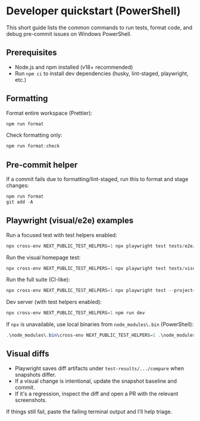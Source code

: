 # Developer quickstart (PowerShell)

This short guide lists the common commands to run tests, format code, and debug pre-commit issues on Windows PowerShell.

## Prerequisites

- Node.js and npm installed (v18+ recommended)
- Run `npm ci` to install dev dependencies (husky, lint-staged, playwright, etc.)

## Formatting

Format entire workspace (Prettier):

```powershell
npm run format
```

Check formatting only:

```powershell
npm run format:check
```

## Pre-commit helper

If a commit fails due to formatting/lint-staged, run this to format and stage changes:

```powershell
npm run format
git add -A
```

## Playwright (visual/e2e) examples

Run a focused test with test helpers enabled:

```powershell
npx cross-env NEXT_PUBLIC_TEST_HELPERS=1 npx playwright test tests/e2e/labs/wallet-connection.spec.ts --project=chromium-desktop -g "Mint NFT Flow"
```

Run the visual homepage test:

```powershell
npx cross-env NEXT_PUBLIC_TEST_HELPERS=1 npx playwright test tests/visual/homepage.spec.ts --project=chromium-desktop
```

Run the full suite (CI-like):

```powershell
npx cross-env NEXT_PUBLIC_TEST_HELPERS=1 npx playwright test --project=chromium-desktop
```

Dev server (with test helpers enabled):

```powershell
npx cross-env NEXT_PUBLIC_TEST_HELPERS=1 npm run dev
```

If `npx` is unavailable, use local binaries from `node_modules\.bin` (PowerShell):

```powershell
.\node_modules\.bin\cross-env NEXT_PUBLIC_TEST_HELPERS=1 .\node_modules\.bin\playwright test
```

## Visual diffs

- Playwright saves diff artifacts under `test-results/.../compare` when snapshots differ.
- If a visual change is intentional, update the snapshot baseline and commit.
- If it's a regression, inspect the diff and open a PR with the relevant screenshots.

If things still fail, paste the failing terminal output and I'll help triage.
